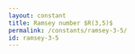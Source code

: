 ```yaml
---
layout: constant
title: Ramsey number $R(3,5)$
permalink: /constants/ramsey-3-5/
id: ramsey-3-5
---
```

